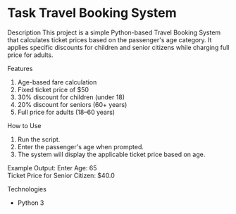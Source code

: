 # Task Travel Booking System 

Description
This project is a simple Python-based Travel Booking System that calculates ticket prices based on the passenger's age category. It applies specific discounts for children and senior citizens while charging full price for adults.

Features

1. Age-based fare calculation
2. Fixed ticket price of $50
3. 30% discount for children (under 18)
4. 20% discount for seniors (60+ years)
5. Full price for adults (18–60 years)

How to Use
1. Run the script.
2. Enter the passenger's age when prompted.
3. The system will display the applicable ticket price based on age.

Example Output:
Enter Age: 65  
Ticket Price for Senior Citizen: $40.0

Technologies
- Python 3
